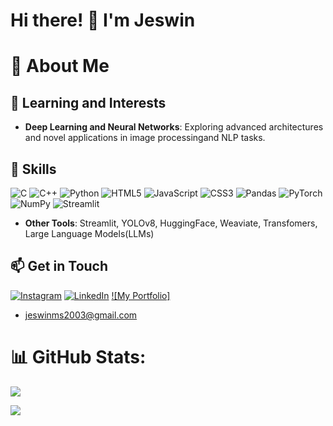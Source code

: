 # Hi there! 👋 I'm Jeswin

# 💫 About Me

<!-- - **Visual Product Recommendations for E-commerce**: Leveraging generative AI models like LLaVA and CLIP for scalable, cloud-based visual product retrieval and recommendations.
!-->
## 🌱 Learning and Interests
- **Deep Learning and Neural Networks**: Exploring advanced architectures and novel applications in image processingand NLP tasks.

## 🚀 Skills
![C](https://img.shields.io/badge/c-%2300599C.svg?style=for-the-badge&logo=c&logoColor=white) ![C++](https://img.shields.io/badge/c++-%2300599C.svg?style=for-the-badge&logo=c%2B%2B&logoColor=white) ![Python](https://img.shields.io/badge/python-3670A0?style=for-the-badge&logo=python&logoColor=ffdd54) 
![HTML5](https://img.shields.io/badge/html5-%23E34F26.svg?style=for-the-badge&logo=html5&logoColor=white) ![JavaScript](https://img.shields.io/badge/javascript-%23323330.svg?style=for-the-badge&logo=javascript&logoColor=%23F7DF1E) ![CSS3](https://img.shields.io/badge/css3-%231572B6.svg?style=for-the-badge&logo=css3&logoColor=white) 
![Pandas](https://img.shields.io/badge/pandas-%23150458.svg?style=for-the-badge&logo=pandas&logoColor=white) ![PyTorch](https://img.shields.io/badge/PyTorch-%23EE4C2C.svg?style=for-the-badge&logo=PyTorch&logoColor=white) ![NumPy](https://img.shields.io/badge/numpy-%23013243.svg?style=for-the-badge&logo=numpy&logoColor=white) ![Streamlit](https://img.shields.io/badge/-Streamlit-FF4B4B?style=flat&logo=streamlit&logoColor=white)
<!--- **Big Data**: Hadoop, Spark, Pig
!-->
- **Other Tools**: Streamlit, YOLOv8, HuggingFace, Weaviate, Transfomers, Large Language Models(LLMs)

## 📫 Get in Touch
[![Instagram](https://img.shields.io/badge/Instagram-%23E4405F.svg?logo=Instagram&logoColor=white)](https://instagram.com//jeswin_16_) [![LinkedIn](https://img.shields.io/badge/LinkedIn-%230077B5.svg?logo=linkedin&logoColor=white)](https://www.linkedin.com/in/jeswin-ms-5a347a237/)
[![My Portfolio]](https://jeswin-ms-portfolio.vercel.app/)
- jeswinms2003@gmail.com

# 📊 GitHub Stats:
![](https://github-readme-stats.vercel.app/api/top-langs/?username=JeswinMS4&theme=dark&hide_border=true&include_all_commits=true&count_private=false&layout=compact)

[![](https://visitcount.itsvg.in/api?id=JeswinMS4&&icon=0&color=0)](https://visitcount.itsvg.in)

